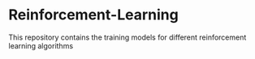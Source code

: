 # Reinforcement-Learning
This repository contains the training models for different reinforcement learning algorithms
